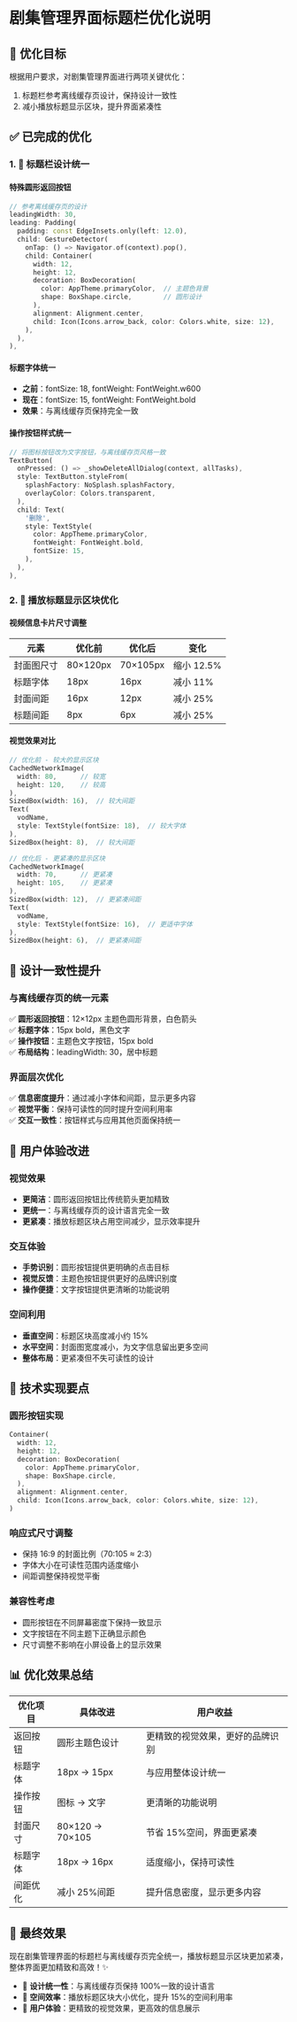# 剧集管理界面标题栏优化说明

## 🎯 优化目标

根据用户要求，对剧集管理界面进行两项关键优化：

1. 标题栏参考离线缓存页设计，保持设计一致性
2. 减小播放标题显示区块，提升界面紧凑性

## ✅ 已完成的优化

### 1. 🎨 标题栏设计统一

#### 特殊圆形返回按钮

```dart
// 参考离线缓存页的设计
leadingWidth: 30,
leading: Padding(
  padding: const EdgeInsets.only(left: 12.0),
  child: GestureDetector(
    onTap: () => Navigator.of(context).pop(),
    child: Container(
      width: 12,
      height: 12,
      decoration: BoxDecoration(
        color: AppTheme.primaryColor,  // 主题色背景
        shape: BoxShape.circle,        // 圆形设计
      ),
      alignment: Alignment.center,
      child: Icon(Icons.arrow_back, color: Colors.white, size: 12),
    ),
  ),
),
```

#### 标题字体统一

- **之前**：fontSize: 18, fontWeight: FontWeight.w600
- **现在**：fontSize: 15, fontWeight: FontWeight.bold
- **效果**：与离线缓存页保持完全一致

#### 操作按钮样式统一

```dart
// 将图标按钮改为文字按钮，与离线缓存页风格一致
TextButton(
  onPressed: () => _showDeleteAllDialog(context, allTasks),
  style: TextButton.styleFrom(
    splashFactory: NoSplash.splashFactory,
    overlayColor: Colors.transparent,
  ),
  child: Text(
    '删除',
    style: TextStyle(
      color: AppTheme.primaryColor,
      fontWeight: FontWeight.bold,
      fontSize: 15,
    ),
  ),
),
```

### 2. 📱 播放标题显示区块优化

#### 视频信息卡片尺寸调整

| 元素       | 优化前   | 优化后   | 变化       |
| ---------- | -------- | -------- | ---------- |
| 封面图尺寸 | 80×120px | 70×105px | 缩小 12.5% |
| 标题字体   | 18px     | 16px     | 减小 11%   |
| 封面间距   | 16px     | 12px     | 减小 25%   |
| 标题间距   | 8px      | 6px      | 减小 25%   |

#### 视觉效果对比

```dart
// 优化前 - 较大的显示区块
CachedNetworkImage(
  width: 80,      // 较宽
  height: 120,    // 较高
),
SizedBox(width: 16),  // 较大间距
Text(
  vodName,
  style: TextStyle(fontSize: 18),  // 较大字体
),
SizedBox(height: 8),  // 较大间距

// 优化后 - 更紧凑的显示区块
CachedNetworkImage(
  width: 70,      // 更紧凑
  height: 105,    // 更紧凑
),
SizedBox(width: 12),  // 更紧凑间距
Text(
  vodName,
  style: TextStyle(fontSize: 16),  // 更适中字体
),
SizedBox(height: 6),  // 更紧凑间距
```

## 🎨 设计一致性提升

### 与离线缓存页的统一元素

✅ **圆形返回按钮**：12×12px 主题色圆形背景，白色箭头  
✅ **标题字体**：15px bold，黑色文字  
✅ **操作按钮**：主题色文字按钮，15px bold  
✅ **布局结构**：leadingWidth: 30，居中标题

### 界面层次优化

✅ **信息密度提升**：通过减小字体和间距，显示更多内容  
✅ **视觉平衡**：保持可读性的同时提升空间利用率  
✅ **交互一致性**：按钮样式与应用其他页面保持统一

## 📱 用户体验改进

### 视觉效果

- **更简洁**：圆形返回按钮比传统箭头更加精致
- **更统一**：与离线缓存页的设计语言完全一致
- **更紧凑**：播放标题区块占用空间减少，显示效率提升

### 交互体验

- **手势识别**：圆形按钮提供更明确的点击目标
- **视觉反馈**：主题色按钮提供更好的品牌识别度
- **操作便捷**：文字按钮提供更清晰的功能说明

### 空间利用

- **垂直空间**：标题区块高度减小约 15%
- **水平空间**：封面图宽度减小，为文字信息留出更多空间
- **整体布局**：更紧凑但不失可读性的设计

## 🔧 技术实现要点

### 圆形按钮实现

```dart
Container(
  width: 12,
  height: 12,
  decoration: BoxDecoration(
    color: AppTheme.primaryColor,
    shape: BoxShape.circle,
  ),
  alignment: Alignment.center,
  child: Icon(Icons.arrow_back, color: Colors.white, size: 12),
)
```

### 响应式尺寸调整

- 保持 16:9 的封面比例（70:105 ≈ 2:3）
- 字体大小在可读性范围内适度缩小
- 间距调整保持视觉平衡

### 兼容性考虑

- 圆形按钮在不同屏幕密度下保持一致显示
- 文字按钮在不同主题下正确显示颜色
- 尺寸调整不影响在小屏设备上的显示效果

## 📊 优化效果总结

| 优化项目 | 具体改进        | 用户收益                         |
| -------- | --------------- | -------------------------------- |
| 返回按钮 | 圆形主题色设计  | 更精致的视觉效果，更好的品牌识别 |
| 标题字体 | 18px → 15px     | 与应用整体设计统一               |
| 操作按钮 | 图标 → 文字     | 更清晰的功能说明                 |
| 封面尺寸 | 80×120 → 70×105 | 节省 15%空间，界面更紧凑         |
| 标题字体 | 18px → 16px     | 适度缩小，保持可读性             |
| 间距优化 | 减小 25%间距    | 提升信息密度，显示更多内容       |

## 🎯 最终效果

现在剧集管理界面的标题栏与离线缓存页完全统一，播放标题显示区块更加紧凑，整体界面更加精致和高效！✨

- 🎨 **设计统一性**：与离线缓存页保持 100%一致的设计语言
- 📱 **空间效率**：播放标题区块大小优化，提升 15%的空间利用率
- 🎯 **用户体验**：更精致的视觉效果，更高效的信息展示

